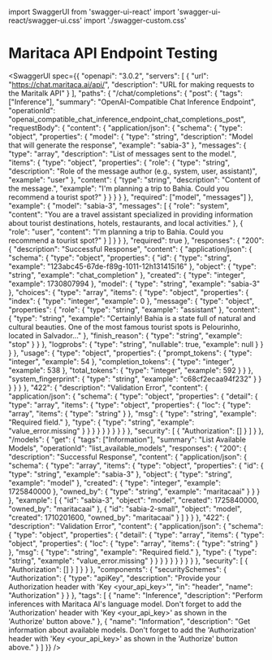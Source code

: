 import SwaggerUI from 'swagger-ui-react'
import 'swagger-ui-react/swagger-ui.css'
import './swagger-custom.css'

# Maritaca API Endpoint Testing

<SwaggerUI spec={{
  "openapi": "3.0.2",
  "servers": [
    {
      "url": "https://chat.maritaca.ai/api/",
      "description": "URL for making requests to the Maritalk API"
    }
  ],
  "paths": {
    "/chat/completions": {
      "post": {
        "tags": ["Inference"],
        "summary": "OpenAI-Compatible Chat Inference Endpoint",
        "operationId": "openai_compatible_chat_inference_endpoint_chat_completions_post",
        "requestBody": {
          "content": {
            "application/json": {
              "schema": {
                "type": "object",
                "properties": {
                  "model": {
                    "type": "string",
                    "description": "Model that will generate the response",
                    "example": "sabia-3"
                  },
                  "messages": {
                    "type": "array",
                    "description": "List of messages sent to the model.",
                    "items": {
                      "type": "object",
                      "properties": {
                        "role": {
                          "type": "string",
                          "description": "Role of the message author (e.g., system, user, assistant)",
                          "example": "user"
                        },
                        "content": {
                          "type": "string",
                          "description": "Content of the message.",
                          "example": "I'm planning a trip to Bahia. Could you recommend a tourist spot?"
                        }
                      }
                    }
                  }
                },
                "required": ["model", "messages"]
              },
              "example": {
                "model": "sabia-3",
                "messages": [
                  {
                    "role": "system",
                    "content": "You are a travel assistant specialized in providing information about tourist destinations, hotels, restaurants, and local activities."
                  },
                  {
                    "role": "user",
                    "content": "I'm planning a trip to Bahia. Could you recommend a tourist spot?"
                  }
                ]
              }
            }
          },
          "required": true
        },
        "responses": {
          "200": {
            "description": "Successful Response",
            "content": {
              "application/json": {
                "schema": {
                  "type": "object",
                  "properties": {
                    "id": { "type": "string", "example": "123abc45-67de-f89g-1011-12h131415i16" },
                    "object": { "type": "string", "example": "chat_completion" },
                    "created": { "type": "integer", "example": 1730807994 },
                    "model": { "type": "string", "example": "sabia-3" },
                    "choices": {
                      "type": "array",
                      "items": {
                        "type": "object",
                        "properties": {
                          "index": { "type": "integer", "example": 0 },
                          "message": {
                            "type": "object",
                            "properties": {
                              "role": { "type": "string", "example": "assistant" },
                              "content": {
                                "type": "string",
                                "example": "Certainly! Bahia is a state full of natural and cultural beauties. One of the most famous tourist spots is Pelourinho, located in Salvador..."
                              },
                              "finish_reason": { "type": "string", "example": "stop" }
                            }
                          },
                          "logprobs": { "type": "string", "nullable": true, "example": null }
                        }
                      }
                    },
                    "usage": {
                      "type": "object",
                      "properties": {
                        "prompt_tokens": { "type": "integer", "example": 54 },
                        "completion_tokens": { "type": "integer", "example": 538 },
                        "total_tokens": { "type": "integer", "example": 592 }
                      }
                    },
                    "system_fingerprint": { "type": "string", "example": "c68cf2ecaa94f232" }
                  }
                }
              }
            }
          },
          "422": {
            "description": "Validation Error",
            "content": {
              "application/json": {
                "schema": {
                  "type": "object",
                  "properties": {
                    "detail": {
                      "type": "array",
                      "items": {
                        "type": "object",
                        "properties": {
                          "loc": {
                            "type": "array",
                            "items": { "type": "string" }
                          },
                          "msg": { "type": "string", "example": "Required field." },
                          "type": { "type": "string", "example": "value_error.missing" }
                        }
                      }
                    }
                  }
                }
              }
            }
          }
        },
        "security": [
          {
            "Authorization": []
          }
        ]
      }
    },
    "/models": {
      "get": {
        "tags": ["Information"],
        "summary": "List Available Models",
        "operationId": "list_available_models",
        "responses": {
          "200": {
            "description": "Successful Response",
            "content": {
              "application/json": {
                "schema": {
                  "type": "array",
                  "items": {
                    "type": "object",
                    "properties": {
                      "id": { "type": "string", "example": "sabia-3" },
                      "object": { "type": "string", "example": "model" },
                      "created": { "type": "integer", "example": 1725840000 },
                      "owned_by": { "type": "string", "example": "maritacaai" }
                    }
                  }
                },
                "example": [
                  {
                    "id": "sabia-3",
                    "object": "model",
                    "created": 1725840000,
                    "owned_by": "maritacaai"
                  },
                  {
                    "id": "sabia-2-small",
                    "object": "model",
                    "created": 1710201600,
                    "owned_by": "maritacaai"
                  }
                ]
              }
            }
          },
          "422": {
            "description": "Validation Error",
            "content": {
              "application/json": {
                "schema": {
                  "type": "object",
                  "properties": {
                    "detail": {
                      "type": "array",
                      "items": {
                        "type": "object",
                        "properties": {
                          "loc": {
                            "type": "array",
                            "items": { "type": "string" }
                          },
                          "msg": { "type": "string", "example": "Required field." },
                          "type": { "type": "string", "example": "value_error.missing" }
                        }
                      }
                    }
                  }
                }
              }
            }
          }
        },
        "security": [
          {
            "Authorization": []
          }
        ]
      }
    }
  },
  "components": {
    "securitySchemes": {
      "Authorization": {
        "type": "apiKey",
        "description": "Provide your Authorization header with 'Key <your_api_key>'",
        "in": "header",
        "name": "Authorization"
      }
    }
  },
  "tags": [
    {
      "name": "Inference",
      "description": "Perform inferences with Maritaca AI's language model. Don't forget to add the 'Authorization' header with 'Key <your_api_key>' as shown in the 'Authorize' button above."
    },
    {
      "name": "Information",
      "description": "Get information about available models. Don't forget to add the 'Authorization' header with 'Key <your_api_key>' as shown in the 'Authorize' button above."
    }
  ]
}} />

